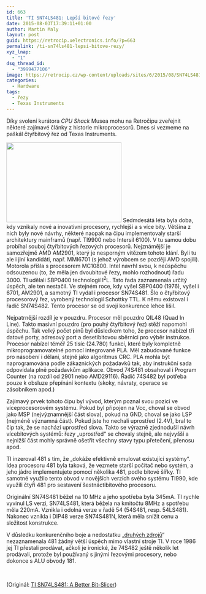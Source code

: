 ```yaml
---
id: 663
title: 'TI SN74LS481: Lepší bitové řezy'
date: 2015-08-03T17:39:11+01:00
author: Martin Maly
layout: post
guid: https://retrocip.uelectronics.info/?p=663
permalink: /ti-sn74ls481-lepsi-bitove-rezy/
xyz_lnap:
  - "1"
dsq_thread_id:
  - "3999477106"
image: https://retrocip.cz/wp-content/uploads/sites/6/2015/08/SN74LS481J-300x208-300x198.jpg
categories:
  - Hardware
tags:
  - řezy
  - Texas Instruments
---
```

Díky svolení kurátora _CPU Shack_ Musea mohu na Retročipu zveřejnit některé zajímavé články z historie mikroprocesorů. Dnes si vezmeme na paškál čtyřbitový řez od Texas Instruments.

<!--more-->

<img loading="lazy" class=" size-full wp-image-664 alignleft" src="https://retrocip.uelectronics.info/wp-content/uploads/sites/6/2015/08/SN74LS481J-300x208.jpg" alt="" width="300" height="208" /> Sedmdesátá léta byla doba, kdy vznikaly nové a inovativní procesory, rychlejší a s více bity. Většina z nich byly nové návrhy, některé naopak na čipu implementovaly starší architektury mainframů (např. TI9900 nebo Intersil 6100). V tu samou dobu probíhal souboj čtyřbitových řezových procesorů. Nejznámější je samozřejmě AMD AM2901, který je nesporným vítězem tohoto klání. Byli tu ale i jiní kandidáti, např. MMI6701 (s jehož výrobcem se později AMD spojili). Motorola přišla s procesorem MC10800. Intel navrhl svou, k neúspěchu odsouzenou (to, že měla jen dvoubitové řezy, mohlo rozhodnout) řadu 3000. TI udělali SBP0400 technologií I<sup>2</sup>L. Tato řada zaznamenala určitý úspěch, ale ten nestačil. Ve stejném roce, kdy vyšel SBP0400 (1976), vyšel i 6701, AM2901, a samotný TI vydal i procesor SN74S481. Šlo o čtyřbitový procesorový řez, vyrobený technologií Schottky TTL. K němu existoval i řadič SN74S482. Tento procesor se od svojí konkurence lehce lišil.

Nejpatrnější rozdíl je v pouzdru. Procesor měl pouzdro QIL48 (Quad In Line). Takto masivní pouzdro (pro pouhý čtyřbitový řez) stěží napomohl úspěchu. Tak velký počet pinů byl důsledkem toho, že procesor nabízel tři datové porty, adresový port a desetibitovou sběrnici pro výběr instrukce. Procesor nabízel téměř 25 tisíc (24.780) funkcí, které byly kompletně mikroprogramovatelné pomocí integrované PLA. Měl zabudované funkce pro násobení i dělaní, stejně jako algoritmus CRC. PLA mohla být naprogramována podle zákaznických požadavků tak, aby instrukční sada odpovídala plně požadavkům aplikace. Obvod 74S481 obsahoval i Program Counter (na rozdíl od 2901 nebo AMD29116). Řadič 74S482 byl potřeba pouze k obsluze přepínání kontextu (skoky, návraty, operace se zásobníkem apod.)

Zajímavý prvek tohoto čipu byl vývod, kterým poznal svou pozici ve víceprocesorovém systému. Pokud byl připojen na Vcc, choval se obvod jako MSP (nejvýznamnější část slova), pokud na GND, choval se jako LSP (nejméně významná část). Pokud jste ho nechali uprostřed (2.4V), bral to čip tak, že se nachází uprostřed slova. Takto se výrazně zjednodušil návrh vícebitových systémů: řezy &#8222;uprostřed&#8220; se chovaly stejně, ale nejvyšší a nejnižší část mohly správně ošetřit všechny stavy typu přetečení, přenosu apod.

TI inzeroval 481 s tím, že &#8222;dokáže efektivně emulovat existující systémy&#8220;. Idea procesoru 481 byla taková, že vezmete starší počítač nebo systém, a jeho jádro implementujete pomocí několika 481, podle bitové šířky. TI samotné využilo tento obvod v novějších verzích svého systému TI990, kde využili čtyři 481 pro sestavení šestnáctibitového procesoru.

Originální SN74S481 běžel na 10 MHz a jeho spotřeba byla 345mA. TI rychle vyvinul LS verzi, SN74LS481, která běžela na kmitočtu 8MHz a spotřebu měla 220mA. Vznikla i odolná verze v řadě 54 (54S481, resp. 54LS481). Nakonec vznikla i DIP48 verze SN74S481N, která měla snížit cenu a složitost konstrukce.

V důsledku konkurenčního boje a nedostatku &#8222;[druhých zdrojů](https://retrocip.uelectronics.info/klony-a-procesory/)&#8220; nezaznamenala 481 žádný větší úspěch mimo vlastní stroje TI. V roce 1986 jej TI přestali prodávat, ačkoli je ironické, že 74S482 ještě několik let prodávali, protože byl používaný s jinými řezovými procesory, nebo dokonce s ALU obvody 181.

&nbsp;

(Originál: [TI SN74LS481: A Better Bit-Slicer](https://www.cpushack.com/2015/07/16/ti-sn74ls481-a-better-bit-slicer/))